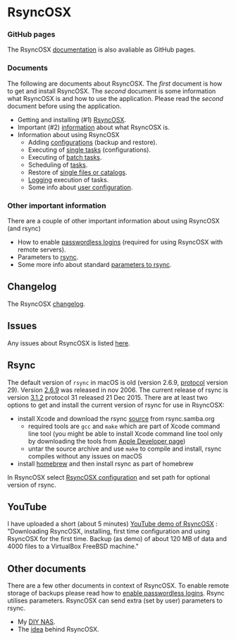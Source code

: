 # RsyncOSX

### GitHub pages

The RsyncOSX [documentation](https://rsyncosx.github.io/Documentation/) is also avaliable as GitHub pages.

### Documents

The following are documents about RsyncOSX. The _first_ document is how to get and install RsyncOSX. The _second_ document is some information what RsyncOSX is and how to use the application. Please read the _second_ document before using the application.

- Getting and installing (#1) [RsyncOSX](docs/RsyncOSX.md).
- Important (#2) [information](docs/HowtoUseRsyncOSX.md) about what RsyncOSX is.
- Information about using RsyncOSX
  - Adding [configurations](docs/AddConfigurations.md) (backup and restore).
  - Executing of [single tasks](docs/SingleTask.md) (configurations).
  - Executing of [batch tasks](docs/BatchTask.md).
  - Scheduling of [tasks](docs/ScheduleTasks.md).
  - Restore of [single files or catalogs](docs/CopySingleFiles.md).
  - [Logging](docs/Logging.md) execution of tasks.
  - Some info about [user configuration](docs/UserConfiguration.md).

### Other important information

There are a couple of other important information about using RsyncOSX (and rsync)

- How to enable [passwordless logins](docs/PasswordlessLogin.md) (required for using RsyncOSX with remote servers).
- Parameters to [rsync](docs/Parameters.md).
- Some more info about standard [parameters to rsync](docs/RsyncParameters.md).

## Changelog

The RsyncOSX [changelog](docs/Changelog.md).

## Issues

Any issues about RsyncOSX is listed [here](https://github.com/rsyncOSX/Version3.x/issues).

## Rsync

The default version of `rsync` in macOS is old (version 2.6.9, [protocol](https://rsync.samba.org/how-rsync-works.html) version 29). Version [2.6.9](https://download.samba.org/pub/rsync/src/rsync-2.6.9-NEWS) was released in nov 2006. The current release of rsync is version [3.1.2](https://download.samba.org/pub/rsync/src/rsync-3.1.2-NEWS) protocol 31 released 21 Dec 2015. There are at least two options to get and install the current version of rsync for use in RsyncOSX:

- install Xcode and download the rsync [source](https://rsync.samba.org/) from rsync.samba.org
	- required tools are `gcc` and `make` which are part of Xcode command line tool (you might be able to install Xcode command line tool only by downloading the tools from [Apple Developer page](https://developer.apple.com/))
	- untar the source archive and use `make` to compile and install, rsync compiles without any issues on macOS
- install [homebrew](https://en.wikipedia.org/wiki/Homebrew_(package_management_software)) and then install rsync as part of homebrew

In RsyncOSX select [RsyncOSX configuration](docs/UserConfiguration.md) and set path for optional version of rsync.

## YouTube

I have uploaded a short (about 5 minutes) [YouTube demo of RsyncOSX](https://www.youtube.com/watch?v=ty1r7yvgExo) : "Downloading RsyncOSX, installing, first time configuration and using RsyncOSX for the first time. Backup (as demo) of about 120 MB of data and 4000 files to a VirtualBox FreeBSD machine."

## Other documents

There are a few other documents in context of RsyncOSX. To enable remote storage of backups please read how to [enable passwordless logins](docs/PasswordlessLogin.md). Rsync utilises parameters. RsyncOSX can send extra (set by user) parameters to rsync.


- My [DIY NAS](docs/DIYNAS.md).
- The [idea](docs/Idea.md) behind RsyncOSX.
